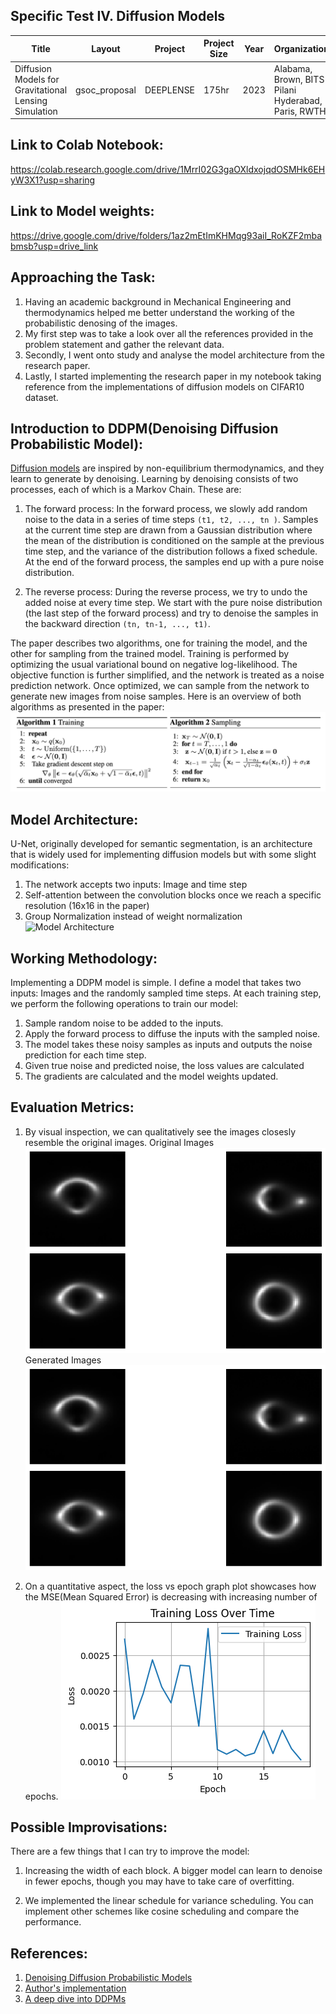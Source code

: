 ## Specific Test IV. Diffusion Models 

| Title                                | Layout        | Project                | Project Size | Year | Organization            |
|--------------------------------------|---------------|------------------------|--------------|------|-------------------------|
| Diffusion Models for Gravitational Lensing Simulation | gsoc_proposal | DEEPLENSE | 175hr | 2023 | Alabama, Brown, BITS Pilani Hyderabad, Paris, RWTH |

## Link to Colab Notebook:
https://colab.research.google.com/drive/1MrrI02G3gaOXldxojqdOSMHk6EHyW3X1?usp=sharing

## Link to Model weights:
https://drive.google.com/drive/folders/1az2mEtImKHMqg93aiI_RoKZF2mbabmsb?usp=drive_link

## Approaching the Task: 

1) Having an academic background in Mechanical Engineering and thermodynamics helped me better understand the working of the probabilistic denosing of the images.
2) My first step was to take a look over all the references provided in the problem statement and gather the relevant data.
3) Secondly, I went onto study and analyse the model architecture from the research paper.
4) Lastly, I started implementing the research paper in my notebook taking reference from the implementations of diffusion models on CIFAR10 dataset.

## Introduction to DDPM(Denoising Diffusion Probabilistic Model):

[Diffusion models](https://arxiv.org/pdf/2006.11239.pdf) are inspired by non-equilibrium thermodynamics, and they learn to generate by denoising. Learning by denoising consists of two processes,
each of which is a Markov Chain. These are:

1. The forward process: In the forward process, we slowly add random noise to the data
in a series of time steps `(t1, t2, ..., tn )`. Samples at the current time step are
drawn from a Gaussian distribution where the mean of the distribution is conditioned
on the sample at the previous time step, and the variance of the distribution follows
a fixed schedule. At the end of the forward process, the samples end up with a pure
noise distribution.

2. The reverse process: During the reverse process, we try to undo the added noise at
every time step. We start with the pure noise distribution (the last step of the
forward process) and try to denoise the samples in the backward direction
`(tn, tn-1, ..., t1)`.

The paper describes two algorithms, one for training the model, and the other for sampling from the trained model. Training is performed by optimizing the usual variational bound on negative log-likelihood. The objective function is further simplified, and the network is treated as a noise prediction network. Once optimized, we can sample from the network to generate new images from noise samples. Here is an overview of both algorithms as presented in the paper:
![Algorithms Used](https://github.com/Shashankss1205/ML4SCI/blob/main/Diffusion%20Models%20(Specific%20Test%204)/Images%20Folder/Algorithms.png)

## Model Architecture:

U-Net, originally developed for semantic segmentation, is an architecture that is widely used for implementing diffusion models but with some slight modifications:

1) The network accepts two inputs: Image and time step
2) Self-attention between the convolution blocks once we reach a specific resolution (16x16 in the paper)
3) Group Normalization instead of weight normalization
![Model Architecture](https://github.com/Shashankss1205/ML4SCI/blob/main/Diffusion%20Models%20(Specific%20Test%204)/Images%20Folder/DDPM`.png)

## Working Methodology:

Implementing a DDPM model is simple. I define a model that takes two inputs: Images and the randomly sampled time steps. At each training step, we perform the following operations to train our model:

1) Sample random noise to be added to the inputs.
2) Apply the forward process to diffuse the inputs with the sampled noise.
3) The model takes these noisy samples as inputs and outputs the noise prediction for each time step.
4) Given true noise and predicted noise, the loss values are calculated
5) The gradients are calculated and the model weights updated.

## Evaluation Metrics: 

1) By visual inspection, we can qualitatively see the images closesly resemble the original images.
Original Images
![Original Images](https://github.com/Shashankss1205/ML4SCI/blob/main/Diffusion%20Models%20(Specific%20Test%204)/Images%20Folder/GeneratedImages.png)
Generated Images
![Generated Images](https://github.com/Shashankss1205/ML4SCI/blob/main/Diffusion%20Models%20(Specific%20Test%204)/Images%20Folder/GeneratedImages.png)

2) On a quantitative aspect, the loss vs epoch graph plot showcases how the MSE(Mean Squared Error) is decreasing with increasing number of epochs.
![MSE losses vs epochs](https://github.com/Shashankss1205/ML4SCI/blob/main/Diffusion%20Models%20(Specific%20Test%204)/Images%20Folder/TrainingLoss.png)

## Possible Improvisations:

There are a few things that I can try to improve the model:

1) Increasing the width of each block. A bigger model can learn to denoise in fewer epochs, though you may have to take care of overfitting.

2) We implemented the linear schedule for variance scheduling. You can implement other schemes like cosine scheduling and compare the performance.

## References:

1. [Denoising Diffusion Probabilistic Models](https://arxiv.org/abs/2006.11239)
2. [Author's implementation](https://github.com/hojonathanho/diffusion)
3. [A deep dive into DDPMs](https://magic-with-latents.github.io/latent/posts/ddpms/part3/)

